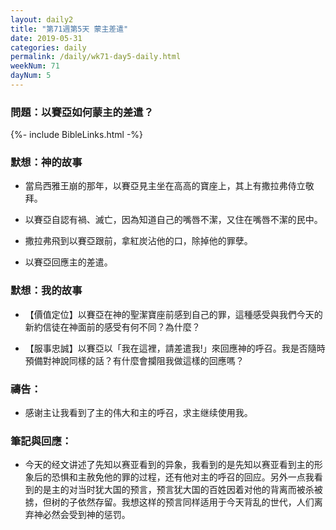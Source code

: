 ```yaml
---
layout: daily2
title: "第71週第5天 蒙主差遣"
date: 2019-05-31
categories: daily
permalink: /daily/wk71-day5-daily.html
weekNum: 71
dayNum: 5
---
```


### 問題：以賽亞如何蒙主的差遣？
 
{%- include BibleLinks.html -%}

### 默想：神的故事
+ 當烏西雅王崩的那年，以賽亞見主坐在高高的寶座上，其上有撒拉弗侍立敬拜。

+ 以賽亞自認有禍、滅亡，因為知道自己的嘴唇不潔，又住在嘴唇不潔的民中。

+ 撒拉弗飛到以賽亞跟前，拿紅炭沾他的口，除掉他的罪孽。

+ 以賽亞回應主的差遣。

### 默想：我的故事
+ 【價值定位】以賽亞在神的聖潔寶座前感到自己的罪，這種感受與我們今天的新約信徒在神面前的感受有何不同？為什麼？

+ 【服事忠誠】以賽亞以「我在這裡，請差遣我!」來回應神的呼召。我是否隨時預備對神說同樣的話？有什麼會攔阻我做這樣的回應嗎？

### 禱告：

+ 感谢主让我看到了主的伟大和主的呼召，求主继续使用我。

### 筆記與回應：

+ 今天的经文讲述了先知以赛亚看到的异象，我看到的是先知以赛亚看到主的形象后的恐惧和主赦免他的罪的过程，还有他对主的呼召的回应。另外一点我看到的是主的对当时犹大国的预言，预言犹大国的百姓因着对他的背离而被杀被掳，但树的子依然存留。我想这样的预言同样适用于今天背乱的世代，人们离弃神必然会受到神的惩罚。
